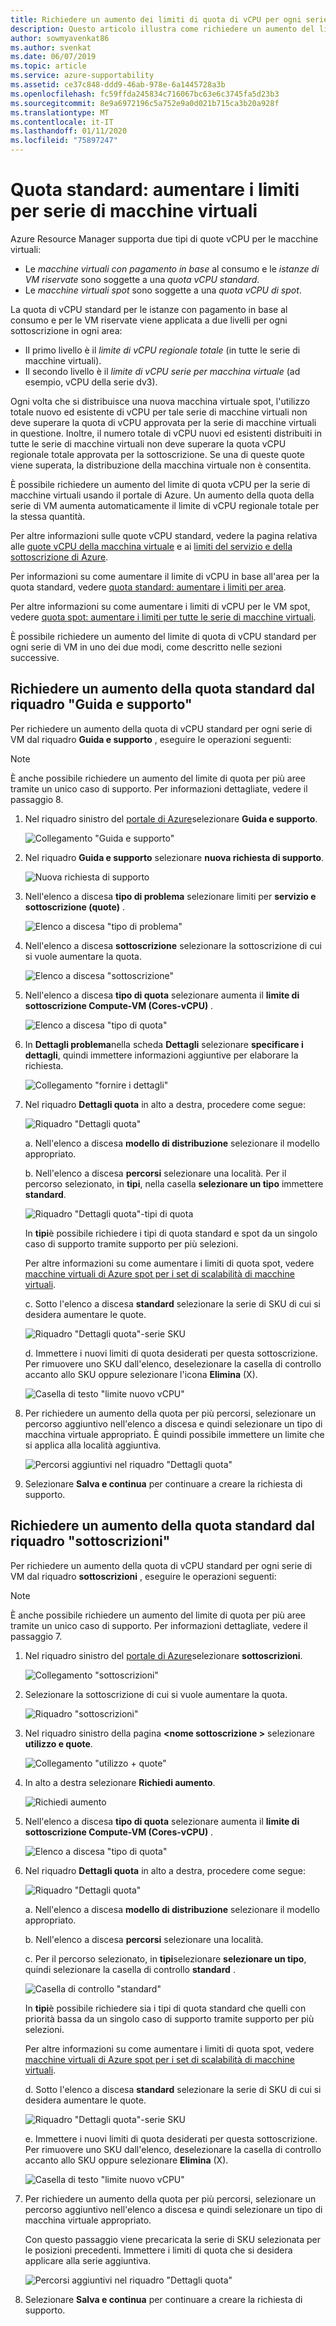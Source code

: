 ```yaml
---
title: Richiedere un aumento dei limiti di quota di vCPU per ogni serie di macchine virtuali di Azure | Microsoft Docs
description: Questo articolo illustra come richiedere un aumento del limite di quota per ogni vCPU di VM.
author: sowmyavenkat86
ms.author: svenkat
ms.date: 06/07/2019
ms.topic: article
ms.service: azure-supportability
ms.assetid: ce37c848-ddd9-46ab-978e-6a1445728a3b
ms.openlocfilehash: fc59ffda245834c716067bc63e6c3745fa5d23b3
ms.sourcegitcommit: 8e9a6972196c5a752e9a0d021b715ca3b20a928f
ms.translationtype: MT
ms.contentlocale: it-IT
ms.lasthandoff: 01/11/2020
ms.locfileid: "75897247"
---
```

# <a name="standard-quota-increase-limits-by-vm-series"></a>Quota standard: aumentare i limiti per serie di macchine virtuali

Azure Resource Manager supporta due tipi di quote vCPU per le macchine virtuali:
* Le *macchine virtuali con pagamento in base* al consumo e le *istanze di VM riservate* sono soggette a una *quota vCPU standard*.
* Le *macchine virtuali spot* sono soggette a una *quota vCPU di spot*. 

La quota di vCPU standard per le istanze con pagamento in base al consumo e per le VM riservate viene applicata a due livelli per ogni sottoscrizione in ogni area:
* Il primo livello è il *limite di vCPU regionale totale* (in tutte le serie di macchine virtuali).
* Il secondo livello è il *limite di vCPU serie per macchina virtuale* (ad esempio, vCPU della serie dv3). 

Ogni volta che si distribuisce una nuova macchina virtuale spot, l'utilizzo totale nuovo ed esistente di vCPU per tale serie di macchine virtuali non deve superare la quota di vCPU approvata per la serie di macchine virtuali in questione. Inoltre, il numero totale di vCPU nuovi ed esistenti distribuiti in tutte le serie di macchine virtuali non deve superare la quota vCPU regionale totale approvata per la sottoscrizione. Se una di queste quote viene superata, la distribuzione della macchina virtuale non è consentita.

È possibile richiedere un aumento del limite di quota vCPU per la serie di macchine virtuali usando il portale di Azure. Un aumento della quota della serie di VM aumenta automaticamente il limite di vCPU regionale totale per la stessa quantità. 

Per altre informazioni sulle quote vCPU standard, vedere la pagina relativa alle [quote vCPU della macchina virtuale](https://docs.microsoft.com/azure/virtual-machines/windows/quotas) e ai [limiti del servizio e della sottoscrizione di Azure](https://docs.microsoft.com/azure/azure-supportability/classic-deployment-model-quota-increase-requests). 

Per informazioni su come aumentare il limite di vCPU in base all'area per la quota standard, vedere [quota standard: aumentare i limiti per area](https://docs.microsoft.com/azure/azure-supportability/regional-quota-requests). 

Per altre informazioni su come aumentare i limiti di vCPU per le VM spot, vedere [quota spot: aumentare i limiti per tutte le serie di macchine virtuali](https://docs.microsoft.com/azure/azure-supportability/low-priority-quota).

È possibile richiedere un aumento del limite di quota di vCPU standard per ogni serie di VM in uno dei due modi, come descritto nelle sezioni successive.

## <a name="request-a-standard-quota-increase-from-the-help--support-pane"></a>Richiedere un aumento della quota standard dal riquadro "Guida e supporto"

Per richiedere un aumento della quota di vCPU standard per ogni serie di VM dal riquadro **Guida e supporto** , eseguire le operazioni seguenti: 

> [!NOTE]
> È anche possibile richiedere un aumento del limite di quota per più aree tramite un unico caso di supporto. Per informazioni dettagliate, vedere il passaggio 8.

1. Nel riquadro sinistro del [portale di Azure](https://portal.azure.com)selezionare **Guida e supporto**.

   ![Collegamento "Guida e supporto"](./media/resource-manager-core-quotas-request/helpsupport.png)
 
1. Nel riquadro **Guida e supporto** selezionare **nuova richiesta di supporto**. 

    ![Nuova richiesta di supporto](./media/resource-manager-core-quotas-request/newsupportrequest.png)

1. Nell'elenco a discesa **tipo di problema** selezionare limiti per **servizio e sottoscrizione (quote)** .

   ![Elenco a discesa "tipo di problema"](./media/resource-manager-core-quotas-request/issuetypedropdown.png)

1. Nell'elenco a discesa **sottoscrizione** selezionare la sottoscrizione di cui si vuole aumentare la quota.

   ![Elenco a discesa "sottoscrizione"](./media/resource-manager-core-quotas-request/select-subscription-sr.png)
   
1. Nell'elenco a discesa **tipo di quota** selezionare aumenta il **limite di sottoscrizione Compute-VM (Cores-vCPU)** . 

   ![Elenco a discesa "tipo di quota"](./media/resource-manager-core-quotas-request/select-quota-type.png)

1. In **Dettagli problema**nella scheda **Dettagli** selezionare **specificare i dettagli**, quindi immettere informazioni aggiuntive per elaborare la richiesta.

   ![Collegamento "fornire i dettagli"](./media/resource-manager-core-quotas-request/provide-details.png)

1. Nel riquadro **Dettagli quota** in alto a destra, procedere come segue:

   ![Riquadro "Dettagli quota"](./media/resource-manager-core-quotas-request/1-7.png)

   a. Nell'elenco a discesa **modello di distribuzione** selezionare il modello appropriato.

   b. Nell'elenco a discesa **percorsi** selezionare una località. Per il percorso selezionato, in **tipi**, nella casella **selezionare un tipo** immettere **standard**.

   ![Riquadro "Dettagli quota"-tipi di quota](./media/resource-manager-core-quotas-request/1-8.png)

   In **tipi**è possibile richiedere i tipi di quota standard e spot da un singolo caso di supporto tramite supporto per più selezioni.
   
   Per altre informazioni su come aumentare i limiti di quota spot, vedere [macchine virtuali di Azure spot per i set di scalabilità di macchine virtuali](https://docs.microsoft.com/azure/virtual-machine-scale-sets/use-spot).

   c. Sotto l'elenco a discesa **standard** selezionare la serie di SKU di cui si desidera aumentare le quote.

   ![Riquadro "Dettagli quota"-serie SKU](./media/resource-manager-core-quotas-request/1-9.png)

   d. Immettere i nuovi limiti di quota desiderati per questa sottoscrizione. Per rimuovere uno SKU dall'elenco, deselezionare la casella di controllo accanto allo SKU oppure selezionare l'icona **Elimina** (X). 

   ![Casella di testo "limite nuovo vCPU"](./media/resource-manager-core-quotas-request/1-10.png)

1. Per richiedere un aumento della quota per più percorsi, selezionare un percorso aggiuntivo nell'elenco a discesa e quindi selezionare un tipo di macchina virtuale appropriato. È quindi possibile immettere un limite che si applica alla località aggiuntiva.

   ![Percorsi aggiuntivi nel riquadro "Dettagli quota"](./media/resource-manager-core-quotas-request/1-11.png)
   
1. Selezionare **Salva e continua** per continuare a creare la richiesta di supporto.

## <a name="request-a-standard-quota-increase-from-the-subscriptions-pane"></a>Richiedere un aumento della quota standard dal riquadro "sottoscrizioni"

Per richiedere un aumento della quota di vCPU standard per ogni serie di VM dal riquadro **sottoscrizioni** , eseguire le operazioni seguenti:

> [!NOTE]
> È anche possibile richiedere un aumento del limite di quota per più aree tramite un unico caso di supporto. Per informazioni dettagliate, vedere il passaggio 7.

1. Nel riquadro sinistro del [portale di Azure](https://portal.azure.com)selezionare **sottoscrizioni**.

   ![Collegamento "sottoscrizioni"](./media/resource-manager-core-quotas-request/subscriptions.png)

1. Selezionare la sottoscrizione di cui si vuole aumentare la quota.

   ![Riquadro "sottoscrizioni"](./media/resource-manager-core-quotas-request/select-subscription.png)

1. Nel riquadro sinistro della pagina **\<nome sottoscrizione >** selezionare **utilizzo e quote**.

   ![Collegamento "utilizzo + quote"](./media/resource-manager-core-quotas-request/select-usage-quotas.png)

1. In alto a destra selezionare **Richiedi aumento**.

   ![Richiedi aumento](./media/resource-manager-core-quotas-request/request-increase.png)

1. Nell'elenco a discesa **tipo di quota** selezionare aumenta il **limite di sottoscrizione Compute-VM (Cores-vCPU)** .

   ![Elenco a discesa "tipo di quota"](./media/resource-manager-core-quotas-request/select-quota-type.png)
   
1. Nel riquadro **Dettagli quota** in alto a destra, procedere come segue:

   ![Riquadro "Dettagli quota"](./media/resource-manager-core-quotas-request/1-1-6.png)

   a. Nell'elenco a discesa **modello di distribuzione** selezionare il modello appropriato.

   b. Nell'elenco a discesa **percorsi** selezionare una località. 
   
   c. Per il percorso selezionato, in **tipi**selezionare **selezionare un tipo**, quindi selezionare la casella di controllo **standard** .

   ![Casella di controllo "standard"](./media/resource-manager-core-quotas-request/1-1-7.png)
   
   In **tipi**è possibile richiedere sia i tipi di quota standard che quelli con priorità bassa da un singolo caso di supporto tramite supporto per più selezioni.
   
   Per altre informazioni su come aumentare i limiti di quota spot, vedere [macchine virtuali di Azure spot per i set di scalabilità di macchine virtuali](https://docs.microsoft.com/azure/virtual-machine-scale-sets/use-spot).

   d. Sotto l'elenco a discesa **standard** selezionare la serie di SKU di cui si desidera aumentare le quote.

   ![Riquadro "Dettagli quota"-serie SKU](./media/resource-manager-core-quotas-request/1-1-8.png)

   e. Immettere i nuovi limiti di quota desiderati per questa sottoscrizione. Per rimuovere uno SKU dall'elenco, deselezionare la casella di controllo accanto allo SKU oppure selezionare **Elimina** (X). 

   ![Casella di testo "limite nuovo vCPU"](./media/resource-manager-core-quotas-request/1-1-9.png)
   
1. Per richiedere un aumento della quota per più percorsi, selezionare un percorso aggiuntivo nell'elenco a discesa e quindi selezionare un tipo di macchina virtuale appropriato. 

   Con questo passaggio viene precaricata la serie di SKU selezionata per le posizioni precedenti. Immettere i limiti di quota che si desidera applicare alla serie aggiuntiva.
   
   ![Percorsi aggiuntivi nel riquadro "Dettagli quota"](./media/resource-manager-core-quotas-request/1-1-10.png)
 
1. Selezionare **Salva e continua** per continuare a creare la richiesta di supporto.

